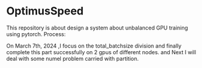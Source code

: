 # OptimusSpeed
This repository is about design a system about unbalanced GPU training using pytorch.
Process:

On March 7th, 2024 ,I focus on the total_batchsize division and finally complete this part successfully on 2 gpus of different nodes. and Next I will deal with some numel problem carried with partition.
